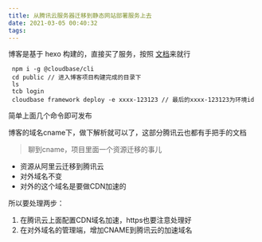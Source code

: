 ```yaml
---
title: 从腾讯云服务器迁移到静态网站部署服务上去
date: 2021-03-05 00:40:32
tags:
---
```

博客是基于 hexo 构建的，直接买了服务，按照 [文档](https://cloud.tencent.com/document/product/876/47141)来就行 
```
 npm i -g @cloudbase/cli
 cd public // 进入博客项目构建完成的目录下
 ls
 tcb login
 cloudbase framework deploy -e xxxx-123123 // 最后的xxxx-123123为环境id
```
简单上面几个命令即可发布

博客的域名cname下，做下解析就可以了，这部分腾讯云也都有手把手的文档

> 聊到cname，项目里面一个资源迁移的事儿

- 资源从阿里云迁移到腾讯云
- 对外域名不变
- 对外的这个域名是要做CDN加速的

所以要处理两步：
1. 在腾讯云上面配置CDN域名加速，https也要注意处理好
2. 在对外域名的管理端，增加CNAME到腾讯云的加速域名